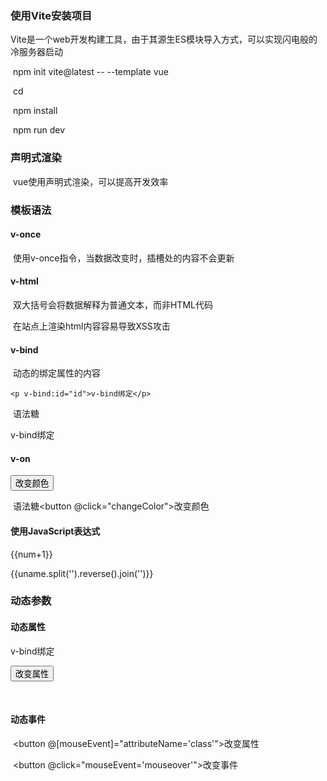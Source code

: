 ### 使用Vite安装项目

​	Vite是一个web开发构建工具，由于其源生ES模块导入方式，可以实现闪电般的冷服务器启动

​	npm init vite@latest <project-name>-- --template vue

​	cd <project-name>

​	npm install 

​	npm run dev



### 声明式渲染

​	vue使用声明式渲染，可以提高开发效率

<script>
  export default {
    data(){
      return{
        num:0,
        uname:'zkt'
      }
    }
  }
</script>



### 模板语法

#### 	v-once

​		使用v-once指令，当数据改变时，插槽处的内容不会更新

<script>
  export default {
    data(){
      return{
        num:0,
        uname:'zkt'
      }
    },
    methods:{
      changeUname(){
        this.uname='kt'
      }
    }
  }
</script>

<template>
  <div>
    <p>{{num}}</p>
    <p>{{uname}}</p>
    <p v-once>{{uname}}</p>
    <button @click="changeUname">改变uname的值</button>
  </div>
</template>

#### 	v-html

​		双大括号会将数据解释为普通文本，而非HTML代码

​		在站点上渲染html内容容易导致XSS攻击

<script>
  export default {
    data(){
      return{
        num:0,
        uname:'zkt',
        msg:"<h2>标题</h2>"
      }
    },
    methods:{
      changeUname(){
        this.uname='kt'
      }
    }
  }
</script>

<template>
  <div>
    <p>{{num}}</p>
    <p>{{uname}}</p>
    <p v-once>{{uname}}</p>
    <button @click="changeUname">改变uname的值</button>
    <p>{{msg}}</p>
    <p v-html="msg"></p>
  </div>
</template>



#### v-bind

​	动态的绑定属性的内容

	<p v-bind:id="id">v-bind绑定</p>

​	语法糖 <p :id="id">v-bind绑定</p>

#### v-on

<button v-on:click="changeColor">改变颜色</button>

​	语法糖<button @click="changeColor">改变颜色</button>

#### 使用JavaScript表达式

<p>{{num+1}}</p>
<p>{{uname.split('').reverse().join('')}}</p>



### 动态参数

#### 	动态属性

<p v-bind:[attributeName]="id">v-bind绑定</p>
<button v-on:click="attributeName='class'">改变属性</button>			

​	

#### 	动态事件

​	<button @[mouseEvent]="attributeName='class'">改变属性</button>

​	<button @click="mouseEvent='mouseover'">改变事件</button>